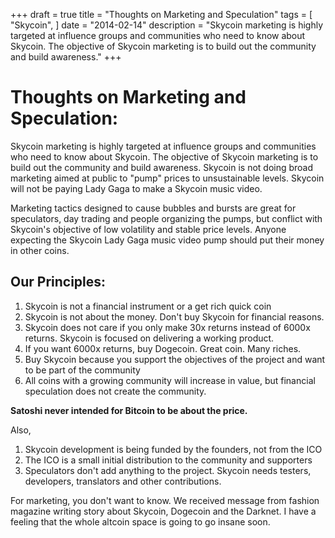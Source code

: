 +++
draft = true
title = "Thoughts on Marketing and Speculation"
tags = [
    "Skycoin",
]
date = "2014-02-14"
description = "Skycoin marketing is highly targeted at influence groups and communities who need to know about Skycoin. The objective of Skycoin marketing is to build out the community and build awareness."
+++
# Thoughts on Marketing and Speculation:

Skycoin marketing is highly targeted at influence groups and communities who need to know about Skycoin. The objective of Skycoin marketing is to build out the community and build awareness. Skycoin is not doing broad marketing aimed at public to "pump" prices to unsustainable levels.  Skycoin will not be paying Lady Gaga to make a Skycoin music video.

Marketing tactics designed to cause bubbles and bursts are great for speculators, day trading and people organizing the pumps, but conflict with Skycoin's objective of low volatility and stable price levels. Anyone expecting the Skycoin Lady Gaga music video pump should put their money in other coins.

## Our Principles:
1)  Skycoin is not a financial instrument or a get rich quick coin
2)  Skycoin is not about the money. Don't buy Skycoin for financial reasons.
3) Skycoin does not care if you only make 30x returns instead of 6000x returns. Skycoin is focused on delivering a working product.
4) If you want 6000x returns, buy Dogecoin. Great coin. Many riches.
5)  Buy Skycoin because you support the objectives of the project and want to be part of the community
6) All coins with a growing community will increase in value, but financial speculation does not create the community.

**Satoshi never intended for Bitcoin to be about the price.**

Also,
1. Skycoin development is being funded by the founders, not from the ICO
2. The ICO is a small initial distribution to the community and supporters
3. Speculators don't add anything to the project. Skycoin needs testers, developers, translators and other contributions.

For marketing, you don't want to know. We received message from fashion magazine writing story about Skycoin, Dogecoin and the Darknet. I have a feeling that the whole altcoin space is going to go insane soon.
